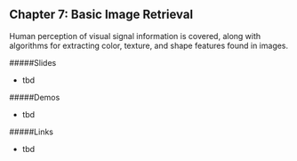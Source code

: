 ## Chapter 7: Basic Image Retrieval
Human perception of visual signal information is covered, along with algorithms for extracting color, texture, and shape features found in images.

#####Slides
- tbd

#####Demos
- tbd

#####Links
- tbd

